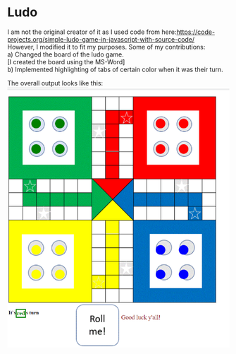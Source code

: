 # Ludo

I am not the original creator of it as I used code from here:https://code-projects.org/simple-ludo-game-in-javascript-with-source-code/<br>
However, I modified it to fit my purposes.
Some of my contributions:<br>
a) Changed the board of the ludo game.<br>
[I created the board using the MS-Word]<br>
b) Implemented highlighting of tabs of certain color when it was their turn.<br> 

The overall output looks like this:
![My Image](https://github.com/parvatsapkota/ludo.github.io/blob/master/Images/myversion.PNG)


